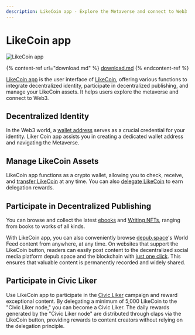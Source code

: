 ```yaml
---
description: LikeCoin app - Explore the Metaverse and connect to Web3
---
```


# LikeCoin app

![LikeCoin app](../../.gitbook/assets/likecoin\_ad72\_appstore4\_fullpic\_en.png)

{% content-ref url="download.md" %}
[download.md](download.md)
{% endcontent-ref %}

[LikeCoin app](https://liker.land/) is the user interface of [LikeCoin](https://like.co/), offering various functions to integrate decentralized identity, participate in decentralized publishing, and manage your LikeCoin assets. It helps users explore the metaverse and connect to Web3.

## Decentralized Identity

In the Web3 world, a [wallet address](../../general-guides/wallet/wallet-address.md) serves as a crucial credential for your identity. Liker Coin app assists you in creating a dedicated wallet address and navigating the Metaverse.

## Manage LikeCoin Assets

LikeCoin app functions as a crypto wallet, allowing you to check, receive, and [transfer LikeCoin](../../general-guides/wallet/like-pay.md) at any time. You can also [delegate LikeCoin](../../general-guides/stake/delegation-of-likecoin/) to earn delegation rewards.

## Participate in Decentralized Publishing

You can browse and collect the latest [ebooks](../../depub/ebook/) and [Writing NFTs](../../depub/collect-writing-nft/), ranging from books to works of all kinds.

With LikeCoin app, you can also conveniently browse [depub.space](https://docs.like.co/user-guide/depub.space)'s World Feed content from anywhere, at any time. On websites that support the LikeCoin button, readers can easily post content to the decentralized social media platform depub.space and the blockchain with [just one click](https://docs.like.co/user-guide/liker-land/superlike). This ensures that valuable content is permanently recorded and widely shared.

## Participate in Civic Liker

Use LikeCoin app to participate in the [Civic Liker](../civic-liker/) campaign and reward exceptional content. By delegating a minimum of 5,000 LikeCoin to the "Civic Liker node," you can become a Civic Liker. The daily rewards generated by the "Civic Liker node" are distributed through claps via the LikeCoin button, providing rewards to content creators without relying on the delegation principle.
